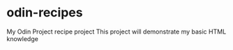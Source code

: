# odin-recipes
My Odin Project recipe project
This project will demonstrate my basic HTML knowledge
